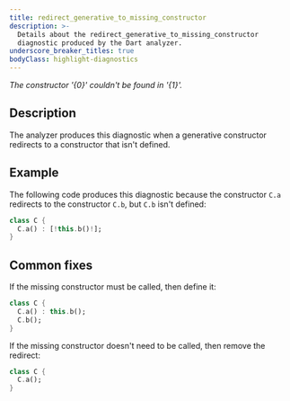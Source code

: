 ```yaml
---
title: redirect_generative_to_missing_constructor
description: >-
  Details about the redirect_generative_to_missing_constructor
  diagnostic produced by the Dart analyzer.
underscore_breaker_titles: true
bodyClass: highlight-diagnostics
---
```


_The constructor '{0}' couldn't be found in '{1}'._

## Description

The analyzer produces this diagnostic when a generative constructor
redirects to a constructor that isn't defined.

## Example

The following code produces this diagnostic because the constructor `C.a`
redirects to the constructor `C.b`, but `C.b` isn't defined:

```dart
class C {
  C.a() : [!this.b()!];
}
```

## Common fixes

If the missing constructor must be called, then define it:

```dart
class C {
  C.a() : this.b();
  C.b();
}
```

If the missing constructor doesn't need to be called, then remove the
redirect:

```dart
class C {
  C.a();
}
```
